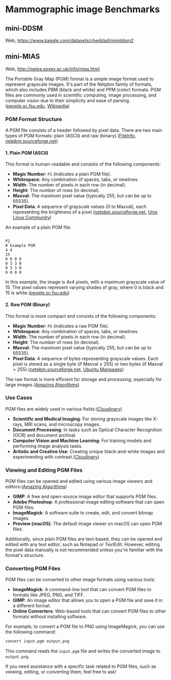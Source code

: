 # Mammographic image Benchmarks

## mini-DDSM

Web, <https://www.kaggle.com/datasets/cheddad/miniddsm2>

## mini-MIAS

Web, <http://peipa.essex.ac.uk/info/mias.html>

The Portable Gray Map (PGM) format is a simple image format used to represent grayscale images. It's part of the Netpbm family of formats, which also includes PBM (black and white) and PPM (color) formats. PGM files are commonly used in scientific computing, image processing, and computer vision due to their simplicity and ease of parsing.([people.sc.fsu.edu][1], [Wikipedia][2])

### PGM Format Structure

A PGM file consists of a header followed by pixel data. There are two main types of PGM formats: plain (ASCII) and raw (binary).([FileInfo][3], [netpbm.sourceforge.net][4])

#### 1. Plain PGM (ASCII)

This format is human-readable and consists of the following components:

* **Magic Number**: `P2` (indicates a plain PGM file).
* **Whitespace**: Any combination of spaces, tabs, or newlines.
* **Width**: The number of pixels in each row (in decimal).
* **Height**: The number of rows (in decimal).
* **Maxval**: The maximum pixel value (typically 255, but can be up to 65535).
* **Pixel Data**: A sequence of grayscale values (0 to Maxval), each representing the brightness of a pixel.([netpbm.sourceforge.net][4], [Unix Linux Community][5])

An example of a plain PGM file:

```

P2
# Example PGM
4 4
15
0 0 0 0
0 3 3 0
0 3 3 0
0 0 0 0
```

In this example, the image is 4x4 pixels, with a maximum grayscale value of 15. The pixel values represent varying shades of gray, where 0 is black and 15 is white.([people.sc.fsu.edu][1])

#### 2. Raw PGM (Binary)

This format is more compact and consists of the following components:

* **Magic Number**: `P5` (indicates a raw PGM file).
* **Whitespace**: Any combination of spaces, tabs, or newlines.
* **Width**: The number of pixels in each row (in decimal).
* **Height**: The number of rows (in decimal).
* **Maxval**: The maximum pixel value (typically 255, but can be up to 65535).
* **Pixel Data**: A sequence of bytes representing grayscale values. Each pixel is stored as a single byte (if Maxval ≤ 255) or two bytes (if Maxval > 255).([netpbm.sourceforge.net][4], [Ubuntu Manpages][6])

The raw format is more efficient for storage and processing, especially for large images.([Amazing Algorithms][7])

### Use Cases

PGM files are widely used in various fields:([Cloudinary][8])

* **Scientific and Medical Imaging**: For storing grayscale images like X-rays, MRI scans, and microscopy images.
* **Document Processing**: In tasks such as Optical Character Recognition (OCR) and document archival.
* **Computer Vision and Machine Learning**: For training models and performing image analysis tasks.
* **Artistic and Creative Use**: Creating unique black-and-white images and experimenting with contrast.([Cloudinary][8])

### Viewing and Editing PGM Files

PGM files can be opened and edited using various image viewers and editors:([Amazing Algorithms][7])

* **GIMP**: A free and open-source image editor that supports PGM files.
* **Adobe Photoshop**: A professional image editing software that can open PGM files.
* **ImageMagick**: A software suite to create, edit, and convert bitmap images.
* **Preview (macOS)**: The default image viewer on macOS can open PGM files.

Additionally, since plain PGM files are text-based, they can be opened and edited with any text editor, such as Notepad or TextEdit. However, editing the pixel data manually is not recommended unless you're familiar with the format's structure.

### Converting PGM Files

PGM files can be converted to other image formats using various tools:

* **ImageMagick**: A command-line tool that can convert PGM files to formats like JPEG, PNG, and TIFF.
* **GIMP**: An image editor that allows you to open a PGM file and save it in a different format.
* **Online Converters**: Web-based tools that can convert PGM files to other formats without installing software.

For example, to convert a PGM file to PNG using ImageMagick, you can use the following command:

```bash
convert input.pgm output.png
```

This command reads the `input.pgm` file and writes the converted image to `output.png`.

If you need assistance with a specific task related to PGM files, such as viewing, editing, or converting them, feel free to ask!

[1]: https://people.sc.fsu.edu/~jburkardt/data/pgma/pgma.html?utm_source=chatgpt.com "PGMA Files - ASCII PGM Files (Portable ..."
[2]: https://en.wikipedia.org/wiki/Netpbm?utm_source=chatgpt.com "Netpbm"
[3]: https://fileinfo.com/extension/pgm?utm_source=chatgpt.com "PGM File - What is a .pgm file and how ..."
[4]: https://netpbm.sourceforge.net/doc/pgm.html?utm_source=chatgpt.com "PGM Format Specification"
[5]: https://www.unix.com/man-page/opensolaris/5/pgm?utm_source=chatgpt.com "pgm(5) [opensolaris man page]"
[6]: https://manpages.ubuntu.com/manpages/focal/en/man5/pgm.5.html?utm_source=chatgpt.com "Ubuntu Manpage: pgm - portable graymap file format"
[7]: https://amazingalgorithms.com/file-extensions/pgm/?utm_source=chatgpt.com "PGM File - What is .pgm file and how to open it?"
[8]: https://cloudinary.com/glossary/pgm-file?utm_source=chatgpt.com "PGM File | Cloudinary"
